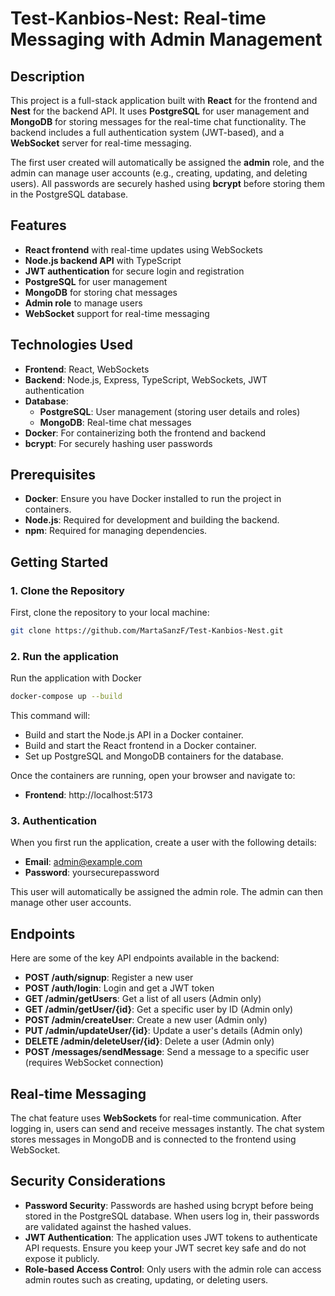 # Test-Kanbios-Nest: Real-time Messaging with Admin Management

## Description
This project is a full-stack application built with **React** for the frontend and **Nest** for the backend API. It uses **PostgreSQL** for user management and **MongoDB** for storing messages for the real-time chat functionality. The backend includes a full authentication system (JWT-based), and a **WebSocket** server for real-time messaging.

The first user created will automatically be assigned the **admin** role, and the admin can manage user accounts (e.g., creating, updating, and deleting users). All passwords are securely hashed using **bcrypt** before storing them in the PostgreSQL database.

## Features
- **React frontend** with real-time updates using WebSockets
- **Node.js backend API** with TypeScript
- **JWT authentication** for secure login and registration
- **PostgreSQL** for user management
- **MongoDB** for storing chat messages
- **Admin role** to manage users
- **WebSocket** support for real-time messaging

## Technologies Used
- **Frontend**: React, WebSockets
- **Backend**: Node.js, Express, TypeScript, WebSockets, JWT authentication
- **Database**:
  - **PostgreSQL**: User management (storing user details and roles)
  - **MongoDB**: Real-time chat messages
- **Docker**: For containerizing both the frontend and backend
- **bcrypt**: For securely hashing user passwords

## Prerequisites
- **Docker**: Ensure you have Docker installed to run the project in containers.
- **Node.js**: Required for development and building the backend.
- **npm**: Required for managing dependencies.

## Getting Started

### 1. Clone the Repository
First, clone the repository to your local machine:
```bash
git clone https://github.com/MartaSanzF/Test-Kanbios-Nest.git
```
### 2. Run the application
Run the application with Docker
```bash
docker-compose up --build
```
This command will:

- Build and start the Node.js API in a Docker container.
- Build and start the React frontend in a Docker container.
- Set up PostgreSQL and MongoDB containers for the database.

Once the containers are running, open your browser and navigate to:

- **Frontend**: http://localhost:5173

### 3. Authentication
When you first run the application, create a user with the following details:

- **Email**: admin@example.com
- **Password**: yoursecurepassword

This user will automatically be assigned the admin role. The admin can then manage other user accounts.

## Endpoints
Here are some of the key API endpoints available in the backend:

- **POST /auth/signup**: Register a new user
- **POST /auth/login**: Login and get a JWT token
- **GET /admin/getUsers**: Get a list of all users (Admin only)
- **GET /admin/getUser/{id}**: Get a specific user by ID (Admin only)
- **POST /admin/createUser**: Create a new user (Admin only)
- **PUT /admin/updateUser/{id}**: Update a user's details (Admin only)
- **DELETE /admin/deleteUser/{id}**: Delete a user (Admin only)
- **POST /messages/sendMessage**: Send a message to a specific user (requires WebSocket connection)

## Real-time Messaging
The chat feature uses **WebSockets** for real-time communication. After logging in, users can send and receive messages instantly. The chat system stores messages in MongoDB and is connected to the frontend using WebSocket.

## Security Considerations

- **Password Security**: Passwords are hashed using bcrypt before being stored in the PostgreSQL database. When users log in, their passwords are validated against the hashed values.
- **JWT Authentication**: The application uses JWT tokens to authenticate API requests. Ensure you keep your JWT secret key safe and do not expose it publicly.
- **Role-based Access Control**: Only users with the admin role can access admin routes such as creating, updating, or deleting users.